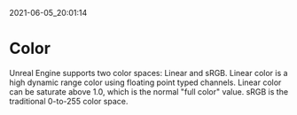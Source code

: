 2021-06-05_20:01:14

# Color

Unreal Engine supports two color spaces: Linear and sRGB.
Linear color is a high dynamic range color using floating point typed channels.
Linear color can be saturate above 1.0, which is the normal "full color" value.
sRGB is the traditional 0-to-255 color space.
